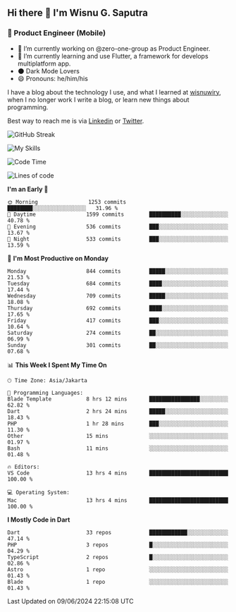 ## Hi there 👋 I'm Wisnu G. Saputra

### :mobile_phone_off: Product Engineer (Mobile)

- 🔭 I’m currently working on @zero-one-group as Product Engineer.
- 🌱 I’m currently learning and use Flutter, a framework for develops multiplatform app.
- 🌑 Dark Mode Lovers
- 😄 Pronouns: he/him/his

I have a blog about the technology I use, and what I learned at [wisnuwiry](https://wisnuwiry.space/), when I no longer work I write a blog, or learn new things about programming.

Best way to reach me is via [Linkedin](https://www.linkedin.com/in/wisnu-saputra/) or [Twitter](https://twitter.com/wisnuwiry).

![GitHub Streak](https://streak-stats.demolab.com?user=wisnuwiry&theme=dark&hide_border=true)

![My Skills](https://skillicons.dev/icons?i=dart,flutter,kotlin,swift,go,js,css,neovim,git,linux&perline=5)

<!--START_SECTION:waka-->
![Code Time](http://img.shields.io/badge/Code%20Time-1%2C342%20hrs%2029%20mins-blue)

![Lines of code](https://img.shields.io/badge/From%20Hello%20World%20I%27ve%20Written-4.4%20million%20lines%20of%20code-blue)

**I'm an Early 🐤** 

```text
🌞 Morning                1253 commits        ████████░░░░░░░░░░░░░░░░░   31.96 % 
🌆 Daytime                1599 commits        ██████████░░░░░░░░░░░░░░░   40.78 % 
🌃 Evening                536 commits         ███░░░░░░░░░░░░░░░░░░░░░░   13.67 % 
🌙 Night                  533 commits         ███░░░░░░░░░░░░░░░░░░░░░░   13.59 % 
```
📅 **I'm Most Productive on Monday** 

```text
Monday                   844 commits         █████░░░░░░░░░░░░░░░░░░░░   21.53 % 
Tuesday                  684 commits         ████░░░░░░░░░░░░░░░░░░░░░   17.44 % 
Wednesday                709 commits         █████░░░░░░░░░░░░░░░░░░░░   18.08 % 
Thursday                 692 commits         ████░░░░░░░░░░░░░░░░░░░░░   17.65 % 
Friday                   417 commits         ███░░░░░░░░░░░░░░░░░░░░░░   10.64 % 
Saturday                 274 commits         ██░░░░░░░░░░░░░░░░░░░░░░░   06.99 % 
Sunday                   301 commits         ██░░░░░░░░░░░░░░░░░░░░░░░   07.68 % 
```


📊 **This Week I Spent My Time On** 

```text
🕑︎ Time Zone: Asia/Jakarta

💬 Programming Languages: 
Blade Template           8 hrs 12 mins       ████████████████░░░░░░░░░   62.82 % 
Dart                     2 hrs 24 mins       █████░░░░░░░░░░░░░░░░░░░░   18.43 % 
PHP                      1 hr 28 mins        ███░░░░░░░░░░░░░░░░░░░░░░   11.30 % 
Other                    15 mins             ░░░░░░░░░░░░░░░░░░░░░░░░░   01.97 % 
Bash                     11 mins             ░░░░░░░░░░░░░░░░░░░░░░░░░   01.48 % 

🔥 Editors: 
VS Code                  13 hrs 4 mins       █████████████████████████   100.00 % 

💻 Operating System: 
Mac                      13 hrs 4 mins       █████████████████████████   100.00 % 
```

**I Mostly Code in Dart** 

```text
Dart                     33 repos            ████████████░░░░░░░░░░░░░   47.14 % 
PHP                      3 repos             █░░░░░░░░░░░░░░░░░░░░░░░░   04.29 % 
TypeScript               2 repos             █░░░░░░░░░░░░░░░░░░░░░░░░   02.86 % 
Astro                    1 repo              ░░░░░░░░░░░░░░░░░░░░░░░░░   01.43 % 
Blade                    1 repo              ░░░░░░░░░░░░░░░░░░░░░░░░░   01.43 % 
```




 Last Updated on 09/06/2024 22:15:08 UTC
<!--END_SECTION:waka-->
